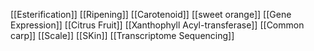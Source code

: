 [[Esterification]]
[[Ripening]]
[[Carotenoid]]
[[sweet orange]]
[[Gene Expression]]
[[Citrus Fruit]]
[[Xanthophyll Acyl-transferase]]
[[Common carp]]
[[Scale]]
[[SKin]]
[[Transcriptome Sequencing]]
